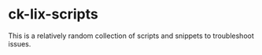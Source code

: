 # ck-lix-scripts

This is a relatively random collection of scripts and snippets to troubleshoot issues.
